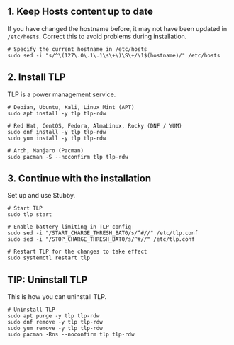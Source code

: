 ## 1. Keep Hosts content up to date

If you have changed the hostname before, it may not have been updated in `/etc/hosts`. Correct this to avoid problems during installation.

```shell
# Specify the current hostname in /etc/hosts
sudo sed -i "s/^\(127\.0\.1\.1\s\+\)\S\+/\1$(hostname)/" /etc/hosts
```

## 2. Install TLP

TLP is a power management service.

```shell
# Debian, Ubuntu, Kali, Linux Mint (APT)
sudo apt install -y tlp tlp-rdw

# Red Hat, CentOS, Fedora, AlmaLinux, Rocky (DNF / YUM)
sudo dnf install -y tlp tlp-rdw
sudo yum install -y tlp tlp-rdw

# Arch, Manjaro (Pacman)
sudo pacman -S --noconfirm tlp tlp-rdw
```

## 3. Continue with the installation

Set up and use Stubby.

```shell
# Start TLP
sudo tlp start

# Enable battery limiting in TLP config
sudo sed -i "/START_CHARGE_THRESH_BAT0/s/^#//" /etc/tlp.conf
sudo sed -i "/STOP_CHARGE_THRESH_BAT0/s/^#//" /etc/tlp.conf

# Restart TLP for the changes to take effect
sudo systemctl restart tlp
```

## TIP: Uninstall TLP

This is how you can uninstall TLP.

```shell
# Uninstall TLP
sudo apt purge -y tlp tlp-rdw
sudo dnf remove -y tlp tlp-rdw
sudo yum remove -y tlp tlp-rdw
sudo pacman -Rns --noconfirm tlp tlp-rdw
```
